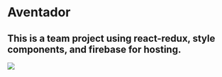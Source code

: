 <h1> Aventador </h1>

<h2>This is a team project using react-redux, style components, and firebase for hosting.
</h2>

<img src="https://user-images.githubusercontent.com/67714964/120088400-ebd2d600-c111-11eb-95be-b25ff42df529.jpg"/>
